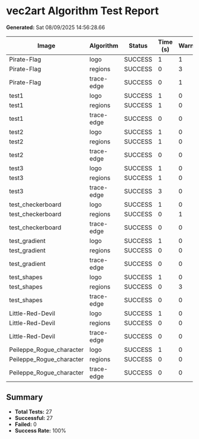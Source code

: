 # vec2art Algorithm Test Report 
 
**Generated:** Sat 08/09/2025 14:56:28.66 
 
| Image | Algorithm | Status | Time (s) | Warnings | Output Size | 
|-------|-----------|--------|----------|----------|-------------| 
Pirate-Flag | logo | SUCCESS | 1 | 1 | 205 | 
Pirate-Flag | regions | SUCCESS | 0 | 3 | 212 | 
Pirate-Flag | trace-edge | SUCCESS | 0 | 1 | 210 | 
test1 | logo | SUCCESS | 1 | 0 | 20588 | 
test1 | regions | SUCCESS | 1 | 0 | 134581 | 
test1 | trace-edge | SUCCESS | 0 | 0 | 63597 | 
test2 | logo | SUCCESS | 1 | 0 | 6660 | 
test2 | regions | SUCCESS | 1 | 0 | 72602 | 
test2 | trace-edge | SUCCESS | 0 | 0 | 32539 | 
test3 | logo | SUCCESS | 1 | 0 | 10781 | 
test3 | regions | SUCCESS | 1 | 0 | 43153 | 
test3 | trace-edge | SUCCESS | 3 | 0 | 39548 | 
test_checkerboard | logo | SUCCESS | 1 | 0 | 3677 | 
test_checkerboard | regions | SUCCESS | 0 | 1 | 74177 | 
test_checkerboard | trace-edge | SUCCESS | 0 | 0 | 7938 | 
test_gradient | logo | SUCCESS | 1 | 0 | 250 | 
test_gradient | regions | SUCCESS | 0 | 0 | 9408 | 
test_gradient | trace-edge | SUCCESS | 0 | 0 | 56892 | 
test_shapes | logo | SUCCESS | 1 | 0 | 362 | 
test_shapes | regions | SUCCESS | 0 | 3 | 2789 | 
test_shapes | trace-edge | SUCCESS | 0 | 0 | 989 | 
Little-Red-Devil | logo | SUCCESS | 1 | 0 | 258 | 
Little-Red-Devil | regions | SUCCESS | 0 | 0 | 7717 | 
Little-Red-Devil | trace-edge | SUCCESS | 0 | 0 | 5816 | 
Peileppe_Rogue_character | logo | SUCCESS | 1 | 0 | 506 | 
Peileppe_Rogue_character | regions | SUCCESS | 0 | 0 | 13531 | 
Peileppe_Rogue_character | trace-edge | SUCCESS | 0 | 0 | 4640 | 
 
## Summary 
 
- **Total Tests:** 27 
- **Successful:** 27 
- **Failed:** 0 
- **Success Rate:** 100% 
